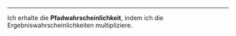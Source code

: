 ***

Ich erhalte die **Pfadwahrscheinlichkeit**, indem ich die Ergebniswahrscheinlichkeiten multipliziere.